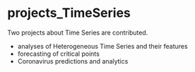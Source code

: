# projects_TimeSeries
Two projects about Time Series are contributed. 
- analyses of Heterogeneous Time Series and their features
- forecasting of critical points
- Coronavirus predictions and analytics
